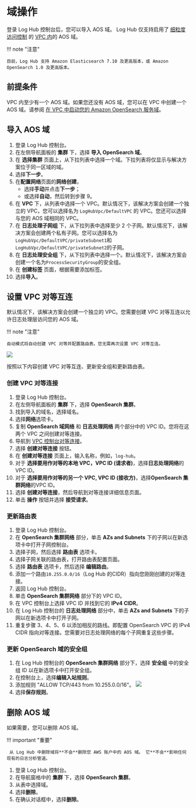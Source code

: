 # 域操作

登录 Log Hub 控制台后，您可以导入 AOS 域。 Log Hub 仅支持启用了 [细粒度访问控制](https://docs.aws.amazon.com/opensearch-service/latest/developerguide/fgac.html) 的 [ VPC 内][vpc]的 AOS 域。

!!! note "注意"

    目前，Log Hub 支持 Amazon Elasticsearch 7.10 及更高版本，或 Amazon OpenSearch 1.0 及更高版本。

## 前提条件

VPC 内至少有一个 AOS 域。如果您还没有 AOS 域，您可以在 VPC 中创建一个 AOS 域。请参阅 [在 VPC 中启动您的 Amazon OpenSearch 服务域][vpc]。

## 导入 AOS 域

1. 登录 Log Hub 控制台。
2. 在左侧导航面板的 **集群** 下，选择 **导入 OpenSearch 域**。
3. 在 **选择集群** 页面上，从下拉列表中选择一个域。下拉列表将仅显示与解决方案位于同一区域的域。
4. 选择**下一步**。
5. 在**配置网络**页面的**网络创建**，
   * 选择**手动**并点击**下一步**；
   * 或选择**自动**，然后转到步骤 9。
6. 在 **VPC** 下，从列表中选择一个 VPC。默认情况下，该解决方案会创建一个独立的 VPC，您可以选择名为 `LogHubVpc/DefaultVPC` 的 VPC。您还可以选择与您的 AOS 域相同的 VPC。
7. 在 **日志处理子网组** 下，从下拉列表中选择至少 2 个子网。默认情况下，该解决方案会创建两个私有子网。您可以选择名为`LogHubVpc/DefaultVPC/privateSubnet1`和`LogHubVpc/DefaultVPC/privateSubnet2`的子网。
8. 在 **日志处理安全组** 下，从下拉列表中选择一个。默认情况下，该解决方案会创建一个名为`ProcessSecurityGroup`的安全组。
9. 在 **创建标签** 页面，根据需要添加标签。
10. 选择**导入**。

## 设置 VPC 对等互连

默认情况下，该解决方案会创建一个独立的 VPC。您需要创建 VPC 对等互连以允许日志处理层访问您的 AOS 域。

!!! note "注意"

    自动模式将自动创建 VPC 对等并配置路由表。您无需再次设置 VPC 对等互连。

![](../../images/domain/domain-vpc-peering.svg)

按照以下内容创建 VPC 对等互连、更新安全组和更新路由表。

### 创建 VPC 对等连接

1. 登录 Log Hub 控制台。
2. 在左侧导航面板的 **集群** 下，选择 **OpenSearch 集群**。
3. 找到导入的域名，选择域名。
4. 选择**网络**选项卡。
5. 复制 **OpenSearch 域网络** 和 **日志处理网络** 两个部分中的 VPC ID。您将在这两个 VPC 之间创建对等连接。
6. 导航到 [VPC 控制台对等连接](https://console.aws.amazon.com/vpc/home#PeeringConnections)。
7. 选择 **创建对等连接** 按钮。
8. 在 **创建对等连接** 页面上，输入名称，例如，`log-hub`。
9. 对于 **选择要用作对等的本地 VPC，VPC ID (请求者)**，选择**日志处理网络**的 VPC ID。
10. 对于 **选择要用作对等的另一个 VPC, VPC ID (接收方)**，选择**OpenSearch 集群网络**的VPC ID。
11. 选择 **创建对等连接**，然后导航到对等连接详细信息页面。
12. 单击 **操作** 按钮并选择 **接受请求**。

### 更新路由表

1. 登录 Log Hub 控制台。
2. 在 **OpenSearch 集群网络** 部分，单击 **AZs and Subnets** 下的子网以在新选项卡中打开子网控制台。
3. 选择子网，然后选择 **路由表** 选项卡。
4. 选择子网关联的路由表，打开路由表配置页面。
5. 选择 **路由表** 选项卡，然后选择 **编辑路由**。
6. 添加一个路由`10.255.0.0/16`（Log Hub 的CIDR）指向您刚刚创建的对等连接。
7. 返回 Log Hub 控制台。
8. 单击 **OpenSearch 集群网络** 部分下的 VPC ID。
9. 在 VPC 控制台上选择 VPC ID 并找到它的 **IPv4 CIDR**。
9. 在 Log Hub 控制台的 **日志处理网络** 部分中，单击 **AZs and Subnets** 下的子网以在新选项卡中打开子网。
10. 重复步骤 3、4、5、6 以添加相反的路线。即配置 OpenSearch VPC 的 IPv4 CIDR 指向对等连接。您需要对日志处理网络的每个子网重复这些步骤。

### 更新 OpenSearch 域的安全组

1. 在 Log Hub 控制台的 **OpenSearch 集群网络** 部分下，选择 **安全组** 中的安全组 ID 以在新选项卡中打开安全组。
2. 在控制台上，选择**编辑入站规则**。
3. 添加规则 "ALLOW TCP/443 from 10.255.0.0/16"。
   ![](../../images/domain/add-sg-rules.png)
4. 选择**保存规则**。

## 删除 AOS 域

如果需要，您可以删除 AOS 域。

!!! important "重要"

     从 Log Hub 中删除域将**不会**删除您 AWS 账户中的 AOS 域。 它**不会**影响任何现有的日志分析管道。

1. 登录 Log Hub 控制台。
2. 在导航窗格中的 **集群** 下，选择 **OpenSearch 集群**。
3. 从表中选择域。
4. 选择**删除**。
5. 在确认对话框中，选择**删除**。


[dg]: https://docs.aws.amazon.com/opensearch-service/latest/developerguide/createupdatedomains.html 
[vpc]:https://docs.aws.amazon.com/opensearch-service/latest/developerguide/vpc.html

